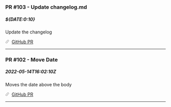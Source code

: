 ### PR #103 - Update changelog.md
##### ${DATE:0:10}

Update the changelog

![](public/images/link.png) [GitHub PR](https://github.com/jsaelhof/movie-picker/pull/103)

----

### PR #102 - Move Date
##### 2022-05-14T16:02:10Z

Moves the date above the body

![](public/images/link.png) [GitHub PR](https://github.com/jsaelhof/movie-picker/pull/102)

----
<br/>